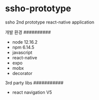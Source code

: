 
# ssho-prototype
ssho 2nd prototype react-native application

개발 환경
##########
* node 12.16.2
* npm 6.14.5
* javascript
* react-native
* expo
* mobx
* decorator

3rd party libs
###########
* react navigation V5
